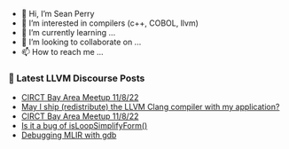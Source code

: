 - 👋 Hi, I’m Sean Perry
- 👀 I’m interested in compilers (c++, COBOL, llvm)
- 🌱 I’m currently learning ...
- 💞️ I’m looking to collaborate on ...
- 📫 How to reach me ...

<!---
s66perry/s66perry is a ✨ special ✨ repository because its `README.md` (this file) appears on your GitHub profile.
You can click the Preview link to take a look at your changes.
--->
### 📕 Latest LLVM Discourse Posts

<!-- DISCOURSE-LLVM:START -->
- [CIRCT Bay Area Meetup 11/8/22](https://discourse.llvm.org/t/circt-bay-area-meetup-11-8-22/66357#post_2)
- [May I ship &lpar;redistribute&rpar; the LLVM Clang compiler with my application?](https://discourse.llvm.org/t/may-i-ship-redistribute-the-llvm-clang-compiler-with-my-application/66348#post_3)
- [CIRCT Bay Area Meetup 11/8/22](https://discourse.llvm.org/t/circt-bay-area-meetup-11-8-22/66357#post_1)
- [Is it a bug of isLoopSimplifyForm&lpar;&rpar;](https://discourse.llvm.org/t/is-it-a-bug-of-isloopsimplifyform/66355#post_2)
- [Debugging MLIR with gdb](https://discourse.llvm.org/t/debugging-mlir-with-gdb/66294#post_3)
<!-- DISCOURSE-LLVM:END -->
